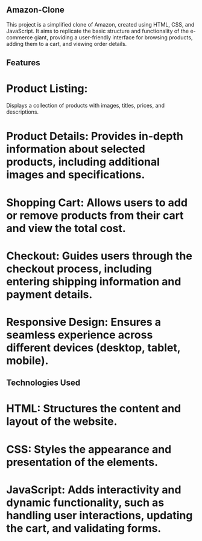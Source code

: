 ## Amazon-Clone
This project is a simplified clone of Amazon, created using HTML, CSS, and JavaScript. It aims to replicate the basic structure and functionality of the e-commerce giant, providing a user-friendly interface for browsing products, adding them to a cart, and viewing order details.
## Features
# Product Listing: 
Displays a collection of products with images, titles, prices, and descriptions.
# Product Details: Provides in-depth information about selected products, including additional images and specifications.
# Shopping Cart: Allows users to add or remove products from their cart and view the total cost.
# Checkout: Guides users through the checkout process, including entering shipping information and payment details.
# Responsive Design: Ensures a seamless experience across different devices (desktop, tablet, mobile).
## Technologies Used
# HTML: Structures the content and layout of the website.
# CSS: Styles the appearance and presentation of the elements.
# JavaScript: Adds interactivity and dynamic functionality, such as handling user interactions, updating the cart, and validating forms.
